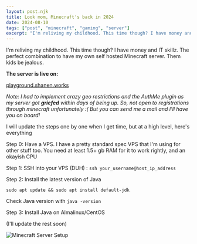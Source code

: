 ```yaml
---
layout: post.njk
title: Look mom, Minecraft's back in 2024
date: 2024-08-10
tags: ["post", "minecraft", "gaming", "server"]
excerpt: "I'm reliving my childhood. This time though? I have money and IT skillz. The perfect combination to have my own self hosted Minecraft server."
---
```


I'm reliving my childhood. This time though? I have money and IT skillz. The perfect combination to have my own self hosted Minecraft server. Them kids be jealous.

**The server is live on:** 

[playground.shanen.works](http://playground.shanen.works/ "Minecraft Server")

*Note: I had to implement crazy geo restrictions and the AuthMe plugin as my server got **griefed** within days of being up. So, not open to registrations through minecraft unfortunately :(  But you can send me a mail and I'll have you on board!*

I will update the steps one by one when I get time, but at a high level, here's everything

Step 0: Have a VPS. I have a pretty standard spec VPS that I'm using for other stuff too. You need at least 1.5+ gb RAM for it to work rightly, and an okayish CPU

Step 1: SSH into your VPS (DUH) : `ssh your_username@host_ip_address`

Step 2:  Install the latest version of Java

`sudo apt update && sudo apt install default-jdk`

Check Java version with `java -version`

Step 3: Install Java on Almalinux/CentOS


(I'll update the rest soon)

![Minecraft Server Setup](/images/minecraft-server.png)




